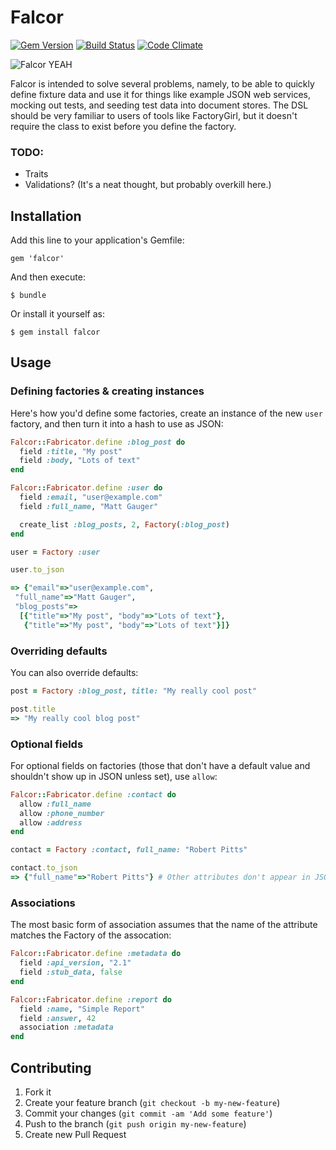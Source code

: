 # Falcor

[![Gem Version](https://badge.fury.io/rb/falcor.png)](http://badge.fury.io/rb/falcor)
[![Build Status](https://travis-ci.org/mathias/falcor.png?branch=master)](https://travis-ci.org/mathias/falcor)
[![Code Climate](https://codeclimate.com/github/mathias/falcor.png)](https://codeclimate.com/github/mathias/falcor)

![Falcor YEAH](http://epicyearproject.files.wordpress.com/2011/05/bastian-falcor-whoop-490.gif)

Falcor is intended to solve several problems, namely, to be able to quickly define fixture data and use it for things like example JSON web services, mocking out tests, and seeding test data into document stores. The DSL should be very familiar to users of tools like FactoryGirl, but it doesn't require the class to exist before you define the factory.

### TODO:

* Traits
* Validations? (It's a neat thought, but probably overkill here.)

## Installation

Add this line to your application's Gemfile:

    gem 'falcor'

And then execute:

    $ bundle

Or install it yourself as:

    $ gem install falcor

## Usage

### Defining factories & creating instances

Here's how you'd define some factories, create an instance of the new `user` factory, and then turn it into a hash to use as JSON:

```ruby
Falcor::Fabricator.define :blog_post do
  field :title, "My post"
  field :body, "Lots of text"
end

Falcor::Fabricator.define :user do
  field :email, "user@example.com"
  field :full_name, "Matt Gauger"

  create_list :blog_posts, 2, Factory(:blog_post)
end

user = Factory :user

user.to_json

=> {"email"=>"user@example.com",
 "full_name"=>"Matt Gauger",
 "blog_posts"=>
  [{"title"=>"My post", "body"=>"Lots of text"},
   {"title"=>"My post", "body"=>"Lots of text"}]}
```

### Overriding defaults

You can also override defaults:

```ruby
post = Factory :blog_post, title: "My really cool post"

post.title
=> "My really cool blog post"
```

### Optional fields

For optional fields on factories (those that don't have a default value and shouldn't show up in JSON unless set), use `allow`:

```ruby
Falcor::Fabricator.define :contact do
  allow :full_name
  allow :phone_number
  allow :address
end

contact = Factory :contact, full_name: "Robert Pitts"

contact.to_json
=> {"full_name"=>"Robert Pitts"} # Other attributes don't appear in JSON
```

### Associations

The most basic form of association assumes that the name of the attribute matches the Factory of the assocation:

```ruby
Falcor::Fabricator.define :metadata do
  field :api_version, "2.1"
  field :stub_data, false
end

Falcor::Fabricator.define :report do
  field :name, "Simple Report"
  field :answer, 42
  association :metadata
end
```

## Contributing

1. Fork it
2. Create your feature branch (`git checkout -b my-new-feature`)
3. Commit your changes (`git commit -am 'Add some feature'`)
4. Push to the branch (`git push origin my-new-feature`)
5. Create new Pull Request
